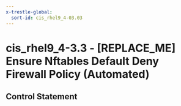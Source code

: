 ```yaml
---
x-trestle-global:
  sort-id: cis_rhel9_4-03.03
---
```


# cis_rhel9_4-3.3 - \[REPLACE_ME\] Ensure Nftables Default Deny Firewall Policy (Automated)

## Control Statement
